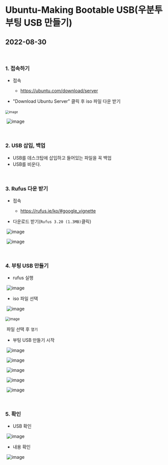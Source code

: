 # Ubuntu-Making Bootable USB(우분투 부팅 USB 만들기)

## 2022-08-30

<br/>

### 1. 접속하기

- 접속
  - https://ubuntu.com/download/server

- "Download Ubuntu Server" 클릭 후 iso 파일 다운 받기

​	<img src="https://user-images.githubusercontent.com/103157377/187905154-7ef414cf-57d2-45b0-8cca-f23497bb1d39.png" alt="image" style="zoom:70%;" />

​	![image](https://user-images.githubusercontent.com/103157377/187905340-71520efd-b19a-4bf4-9082-f1a66bec03ea.png)

<br/>

### 2. USB 삽입, 백업

- USB를 데스크탑에 삽입하고 들어있는 파일을 꼭 백업
- USB를 비운다.

<br/>

### 3. Rufus 다운 받기

- 접속
  - https://rufus.ie/ko/#google_vignette

- 다운로드 받기(`Rufus 3.20 (1.3MB)`클릭)

​	![image](https://user-images.githubusercontent.com/103157377/187908532-7c19795c-4175-48e8-b430-b849db5e2c13.png)

​	![image](https://user-images.githubusercontent.com/103157377/187905990-e010ff98-4250-4562-8f45-152aea1d5021.png)

<br/>

### 4. 부팅 USB 만들기

- rufus 실행

​	![image](https://user-images.githubusercontent.com/103157377/187906249-c8b958fe-c25c-41fd-9121-86a9e94ff609.png)

- iso 파일 선택

​	![image](https://user-images.githubusercontent.com/103157377/187906343-401f3841-4181-409e-8dd1-8df37c119e6c.png)

​	<img src="https://user-images.githubusercontent.com/103157377/187906455-e66b06c6-0d21-492e-a957-9955ece2a658.png" alt="image" style="zoom:80%;" />

​	파일 선택 후 `열기`

- 부팅 USB 만들기 시작

​	![image](https://user-images.githubusercontent.com/103157377/187906797-beb39810-db36-4ad6-93d4-c3e4b04a67b0.png)

​	![image](https://user-images.githubusercontent.com/103157377/187906854-c85150aa-d124-4bd6-9f0e-2e0c3ab7902b.png)

​	![image](https://user-images.githubusercontent.com/103157377/187906890-9a8a81f7-4d2b-4b3e-a07a-76bb718722dc.png)

​	![image](https://user-images.githubusercontent.com/103157377/187907175-5d3fd19c-4cd5-4b36-b15b-cb4b179425bb.png)

​	![image](https://user-images.githubusercontent.com/103157377/187909035-3077d44d-7cd9-4108-b233-c5ef57045e1a.png)

<br/>

### 5. 확인

- USB 확인

​	![image](https://user-images.githubusercontent.com/103157377/187907577-f00bfd72-27ea-448f-a68d-1f5cb1d36932.png)

- 내용 확인

​	![image](https://user-images.githubusercontent.com/103157377/187907639-5d208e4d-7b73-478e-9a99-2889af46a630.png)




